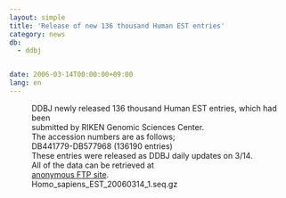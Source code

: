 ```yaml
---
layout: simple
title: 'Release of new 136 thousand Human EST entries'
category: news
db:
  - ddbj


date: 2006-03-14T00:00:00+09:00
lang: en
---
```


<dd>DDBJ newly released 136 thousand Human EST entries, which had been<br> submitted by RIKEN Genomic Sciences Center.<br> The accession numbers are as follows;
<dd>DB441779-DB577968 (136190 entries)
<dd>These entries were released as DDBJ daily updates on 3/14.
<dd>All of the data can be retrieved at<br> <a href="https://ddbj.nig.ac.jp/public/ddbj_database/mass/Homo_sapiens_EST">anonymous FTP site</a>.
<dd>Homo_sapiens_EST_20060314_1.seq.gz</dd>
</dd>
</dd>
</dd>
</dd>
